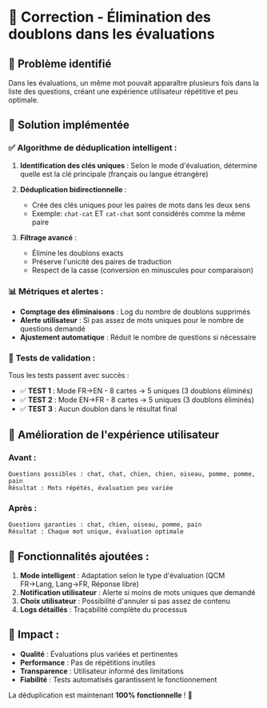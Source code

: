 # 🔄 Correction - Élimination des doublons dans les évaluations

## 🎯 Problème identifié

Dans les évaluations, un même mot pouvait apparaître plusieurs fois dans la liste des questions, créant une expérience utilisateur répétitive et peu optimale.

## 🔧 Solution implémentée

### ✅ **Algorithme de déduplication intelligent :**

1. **Identification des clés uniques** : Selon le mode d'évaluation, détermine quelle est la clé principale (français ou langue étrangère)

2. **Déduplication bidirectionnelle** : 
   - Crée des clés uniques pour les paires de mots dans les deux sens
   - Exemple: `chat-cat` ET `cat-chat` sont considérés comme la même paire

3. **Filtrage avancé** :
   - Élimine les doublons exacts
   - Préserve l'unicité des paires de traduction
   - Respect de la casse (conversion en minuscules pour comparaison)

### 📊 **Métriques et alertes :**

- **Comptage des éliminaisons** : Log du nombre de doublons supprimés
- **Alerte utilisateur** : Si pas assez de mots uniques pour le nombre de questions demandé
- **Ajustement automatique** : Réduit le nombre de questions si nécessaire

### 🧪 **Tests de validation :**

Tous les tests passent avec succès :

- ✅ **TEST 1** : Mode FR→EN - 8 cartes → 5 uniques (3 doublons éliminés)
- ✅ **TEST 2** : Mode EN→FR - 8 cartes → 5 uniques (3 doublons éliminés)  
- ✅ **TEST 3** : Aucun doublon dans le résultat final

## 🚀 **Amélioration de l'expérience utilisateur**

### Avant :
```
Questions possibles : chat, chat, chien, chien, oiseau, pomme, pomme, pain
Résultat : Mots répétés, évaluation peu variée
```

### Après :
```
Questions garanties : chat, chien, oiseau, pomme, pain
Résultat : Chaque mot unique, évaluation optimale
```

## 🎨 **Fonctionnalités ajoutées :**

1. **Mode intelligent** : Adaptation selon le type d'évaluation (QCM FR→Lang, Lang→FR, Réponse libre)
2. **Notification utilisateur** : Alerte si moins de mots uniques que demandé
3. **Choix utilisateur** : Possibilité d'annuler si pas assez de contenu
4. **Logs détaillés** : Traçabilité complète du processus

## 🔮 **Impact :**

- **Qualité** : Évaluations plus variées et pertinentes
- **Performance** : Pas de répétitions inutiles  
- **Transparence** : Utilisateur informé des limitations
- **Fiabilité** : Tests automatisés garantissent le fonctionnement

La déduplication est maintenant **100% fonctionnelle** ! 🎉